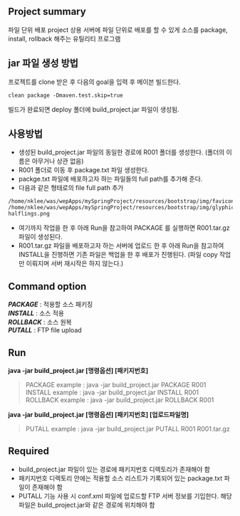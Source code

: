 ## Project summary
파일 단위 배포 project
상용 서버에 파일 단위로 배포를 할 수 있게 소스를 package, install, rollback 해주는 유틸리티 프로그램


## jar 파일 생성 방법
프로젝트를 clone 받은 후 다음의 goal을 입력 후 메이븐 빌드한다.
```
clean package -Dmaven.test.skip=true
```
빌드가 완료되면 deploy 폴더에 build_project.jar 파일이 생성됨.


## 사용방법
+ 생성된 build_project.jar 파일의 동일한 경로에 R001 폴더를 생성한다. (폴더의 이름은 아무거나 상관 없음)
+ R001 폴더로 이동 후 package.txt 파일 생성한다.
+ packge.txt 파일에 배포하고자 하는 파일들의 full path를 추가해 준다.
+ 다음과 같은 형태로의 file full path 추가
```
/home/nklee/was/wepApps/mySpringProject/resources/bootstrap/img/favicon.png
/home/nklee/was/wepApps/mySpringProject/resources/bootstrap/img/glyphicons-halflings.png
```
+ 여기까지 작업을 한 후 아래 Run을 참고하여 PACKAGE 를 실행하면 R001.tar.gz 파일이 생성된다.
+ R001.tar.gz 파일을 배포하고자 하는 서버에 업로드 한 후 아래 Run을 참고하여 INSTALL을 진행하면 기존 파일은 백업을 한 후 배포가 진행된다. (파일 copy 작업만 이뤄지며 서버 재시작은 하지 않는다.)

## Command option
**_PACKAGE_** : 적용할 소스 패키징  
**_INSTALL_** : 소스 적용  
**_ROLLBACK_** : 소스 원복  
**_PUTALL_** : FTP file upload  

## Run
**java -jar build_project.jar [명령옵션] [패키지번호]**
> PACKAGE example : java -jar build_project.jar PACKAGE R001  
> INSTALL example : java -jar build_project.jar INSTALL R001  
> ROLLBACK example : java -jar build_project.jar ROLLBACK R001  

**java -jar build_project.jar [명령옵션] [패키지번호] [업로드파일명]**
> PUTALL example : java -jar build_project.jar PUTALL R001 R001.tar.gz

## Required
+ build_project.jar 파일이 있는 경로에 패키지번호 디렉토리가 존재해야 함
+ 패키지번호 디렉토리 안에는 적용할 소스 리스트가 기록되어 있는 package.txt 파일이 존재해야 함
+ PUTALL 기능 사용 시 conf.xml 파일에 업로드할 FTP 서버 정보를 기입한다. 해당 파일은 build_project.jar와 같은 경로에 위치해야 함
